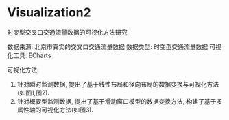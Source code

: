 # Visualization2
时变型交叉口交通流量数据的可视化方法研究

数据来源: 北京市真实的交叉口交通流量数据      数据类型: 时变型交通流量数据      可视化工具: ECharts

可视化方法:
1) 针对瞬时监测数据, 提出了基于线性布局和径向布局的数据变换与可视化方法(如图1,图2).
2) 针对概要型监测数据, 提出了基于滑动窗口模型的数据变换方法, 构建了基于多属性轴的可视化方法(如图3).
